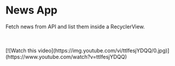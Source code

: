 # News App
Fetch news from API and list them inside a RecyclerView.

</br>
</br>
[![Watch this video](https://img.youtube.com/vi/ttIfesjYDQQ/0.jpg)] (https://www.youtube.com/watch?v=ttIfesjYDQQ)
